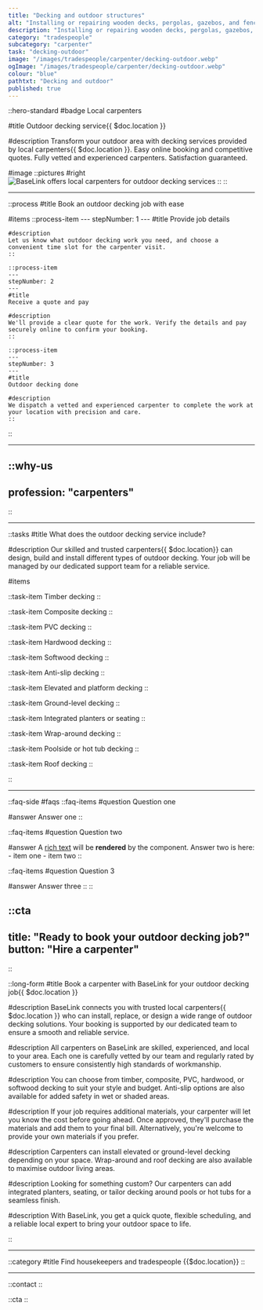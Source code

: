 ```yaml
---
title: "Decking and outdoor structures"
alt: "Installing or repairing wooden decks, pergolas, gazebos, and fencing"
description: "Installing or repairing wooden decks, pergolas, gazebos, and fencing"
category: "tradespeople"
subcategory: "carpenter"
task: "decking-outdoor"
image: "/images/tradespeople/carpenter/decking-outdoor.webp"
ogImage: "/images/tradespeople/carpenter/decking-outdoor.webp"
colour: "blue"
pathtxt: "Decking and outdoor"
published: true
---
```


::hero-standard
#badge
Local carpenters

#title
Outdoor decking service{{ $doc.location }}

#description
Transform your outdoor area with decking services provided by local carpenters{{ $doc.location }}. Easy online booking and competitive quotes. Fully vetted and experienced carpenters. Satisfaction guaranteed.

#image
    ::pictures
    #right
    ![BaseLink offers local carpenters for outdoor decking services](/images/tradespeople/carpenter/decking-outdoor.webp)
    ::
::

---

::process
#title
Book an outdoor decking job with ease

#items
    ::process-item
    ---
    stepNumber: 1
    ---
    #title
    Provide job details

    #description
    Let us know what outdoor decking work you need, and choose a convenient time slot for the carpenter visit.
    ::
    
    ::process-item
    ---
    stepNumber: 2
    ---
    #title
    Receive a quote and pay

    #description
    We'll provide a clear quote for the work. Verify the details and pay securely online to confirm your booking.
    ::

    ::process-item
    ---
    stepNumber: 3
    ---
    #title
    Outdoor decking done

    #description
    We dispatch a vetted and experienced carpenter to complete the work at your location with precision and care.
    ::
::

---

::why-us
---
profession: "carpenters"
---
::

---

::tasks
#title
What does the outdoor decking service include?

#description
Our skilled and trusted carpenters{{ $doc.location}} can design, build and install different types of outdoor decking. Your job will be managed by our dedicated support team for a reliable service.

#items

  ::task-item
  Timber decking
  ::

  ::task-item
  Composite decking
  ::

  ::task-item
  PVC decking
  ::

  ::task-item
  Hardwood decking
  ::

  ::task-item
  Softwood decking
  ::

  ::task-item
  Anti-slip decking
  ::

  ::task-item
  Elevated and platform decking
  ::

  ::task-item
  Ground-level decking
  ::

  ::task-item
  Integrated planters or seating
  ::

  ::task-item
  Wrap-around decking
  ::

  ::task-item
  Poolside or hot tub decking
  ::

  ::task-item
  Roof decking
  ::

::

---

::faq-side
#faqs
  ::faq-items
  #question
  Question one

  #answer
  Answer one
  ::

  ::faq-items
  #question
  Question two

  #answer
  A [rich text](/services/commercial-cleaning) will be **rendered** by the component.
  Answer two is here:
    - item one
    - item two
  ::

  ::faq-items
  #question
  Question 3

  #answer
  Answer three
  ::
::

::cta
---
title: "Ready to book your outdoor decking job?"
button: "Hire a carpenter"
---
::

::long-form
#title
Book a carpenter with BaseLink for your outdoor decking job{{ $doc.location }}

#description
BaseLink connects you with trusted local carpenters{{ $doc.location }} who can install, replace, or design a wide range of outdoor decking solutions. Your booking is supported by our dedicated team to ensure a smooth and reliable service.

#description
All carpenters on BaseLink are skilled, experienced, and local to your area. Each one is carefully vetted by our team and regularly rated by customers to ensure consistently high standards of workmanship.

#description
You can choose from timber, composite, PVC, hardwood, or softwood decking to suit your style and budget. Anti-slip options are also available for added safety in wet or shaded areas.

#description
If your job requires additional materials, your carpenter will let you know the cost before going ahead. Once approved, they'll purchase the materials and add them to your final bill. Alternatively, you're welcome to provide your own materials if you prefer.

#description
Carpenters can install elevated or ground-level decking depending on your space. Wrap-around and roof decking are also available to maximise outdoor living areas.

#description
Looking for something custom? Our carpenters can add integrated planters, seating, or tailor decking around pools or hot tubs for a seamless finish.

#description
With BaseLink, you get a quick quote, flexible scheduling, and a reliable local expert to bring your outdoor space to life.

::

---

::category
#title
Find housekeepers and tradespeople {{$doc.location}}
::

---

::contact
::

::cta
::